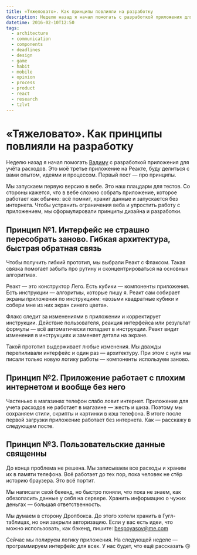 ```yaml
---
title: «Тяжеловато». Как принципы повлияли на разработку
description: Неделю назад я начал помогать с разработкой приложения для учёта расходов. Это моё третье приложение на Реакте, буду делиться с вами опытом, идеями и процессом. Первый пост — про принципы.
datetime: 2016-02-10T12:50
tags:
  - architecture
  - communication
  - components
  - deadlines
  - design
  - game
  - habit
  - mobile
  - opinion
  - process
  - product
  - react
  - research
  - tzlvt
---
```


# «Тяжеловато». Как принципы повлияли на разработку

Неделю назад я начал помогать [Вадиму](https://yumadilov.com/) с разработкой приложения для учёта расходов. Это моё третье приложение на Реакте, буду делиться с вами опытом, идеями и процессом. Первый пост — про принципы.

Мы запускаем первую версию в вебе. Это наш плацдарм для тестов. Со стороны кажется, что в вебе сложно собрать приложение, которое работает как обычно: всё помнит, хранит данные и запускается без интернета. Чтобы устранить ограничения веба и упростить работу с приложением, мы сформулировали принципы дизайна и разработки.

## Принцип №1. Интерфейс не страшно пересобрать заново. Гибкая архитектура, быстрая обратная связь

Чтобы получить гибкий прототип, мы выбрали Реакт с Флаксом. Такая связка помогает забыть про рутину и сконцентрироваться на основных алгоритмах.

Реакт — это конструктор Лего. Есть кубики — компоненты приложения. Есть инструкции — алгоритмы, которые пишу я. Реакт сам собирает экраны приложения по инструкциям: «возьми квадратные кубики и собери мне из них экран синего цвета».

Флакс следит за изменениями в приложении и корректирует инструкции. Действие пользователя, реакция интерфейса или результат формулы — всё автоматически попадает в инструкции. Реакт видит изменения в инструкциях и заменяет детали на экране.

Такой прототип выдерживает любые изменения. Мы дважды перепиливали интерфейс и один раз — архитектуру. При этом с нуля мы писали только новую логику работы — компоненты используем заново.

## Принцип №2. Приложение работает с плохим интернетом и вообще без него

Частенько в магазинах телефон слабо ловит интернет. Приложение для учета расходов не работает в магазине — жесть и шиза. Поэтому мы сохраняем стили, скрипты и картинки в кэш телефона. В итоге после первой загрузки приложение работает без интернета. Как — расскажу в следующем посте.

## Принцип №3. Пользовательские данные священны

До конца проблема не решена. Мы записываем все расходы и храним их в памяти телефона. Всё работает до тех пор, пока человек не стёр историю браузера. Это всё портит.

Мы написали свой бекенд, но быстро поняли, что пока не знаем, как обезопасить данные у себя на сервере. Хранить информацию о чужих деньгах — большая ответственность.

Мы думаем в сторону Дропбокса. До этого хотели хранить в Гугл-таблицах, но они закрыли авторизацию. Если у вас есть идеи, что можно использовать, как бэкенд, пишите: [bespoyasov@me.com](mailto:bespoyasov@me.com)

Сейчас мы полируем логику приложения. На следующей неделе — программируем интерфейс для всех. У нас будет, что ещё рассказать 🙃
